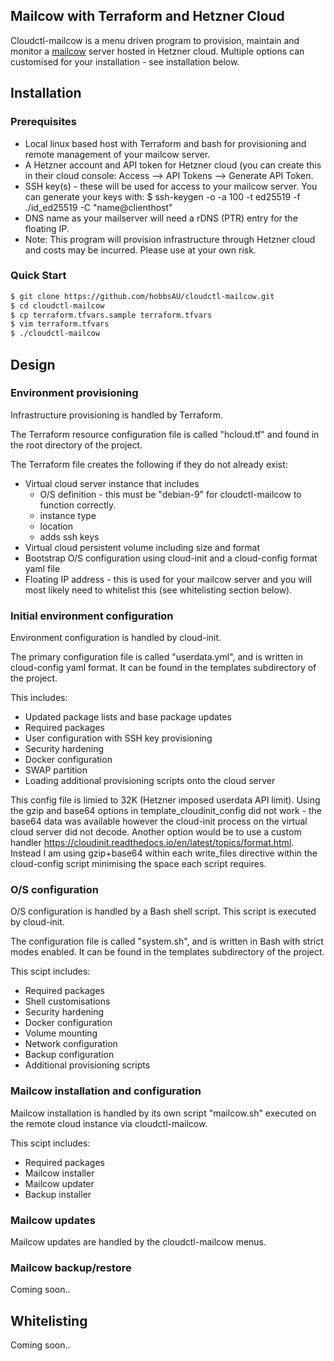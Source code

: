 ## Mailcow with Terraform and Hetzner Cloud
Cloudctl-mailcow is a menu driven program to provision, maintain and monitor a [mailcow](https://mailcow.email) server hosted in Hetzner cloud. Multiple options can customised for your installation - see installation below.

## Installation

### Prerequisites
- Local linux based host with Terraform and bash for provisioning and remote management of your mailcow server.
- A Hetzner account and API token for Hetzner cloud (you can create this in their cloud console: Access --> API Tokens --> Generate API Token.
- SSH key(s) - these will be used for access to your mailcow server. You can generate your keys with: $ ssh-keygen -o -a 100 -t ed25519 -f ./id_ed25519 -C "name@clienthost"
- DNS name as your mailserver will need a rDNS (PTR) entry for the floating IP.
- Note: This program will provision infrastructure through Hetzner cloud and costs may be incurred. Please use at your own risk.

### Quick Start
```sh
$ git clone https://github.com/hobbsAU/cloudctl-mailcow.git
$ cd cloudctl-mailcow
$ cp terraform.tfvars.sample terraform.tfvars
$ vim terraform.tfvars
$ ./cloudctl-mailcow
```

## Design

### Environment provisioning
Infrastructure provisioning is handled by Terraform. 

The Terraform resource configuration file is called "hcloud.tf" and found in the root directory of the project.

The Terraform file creates the following if they do not already exist:
- Virtual cloud server instance that includes
  - O/S definition - this must be "debian-9" for cloudctl-mailcow to function correctly.
  - instance type
  - location
  - adds ssh keys
- Virtual cloud persistent volume including size and format
- Bootstrap O/S configuration using cloud-init and a cloud-config format yaml file
- Floating IP address - this is used for your mailcow server and you will most likely need to whitelist this (see whitelisting section below).

### Initial environment configuration
Environment configuration is handled by cloud-init. 

The primary configuration file is called "userdata.yml", and is written in cloud-config yaml format. It can be found in the templates subdirectory of the project.

This includes:
- Updated package lists and base package updates
- Required packages
- User configuration with SSH key provisioning
- Security hardening
- Docker configuration
- SWAP partition
- Loading additional provisioning scripts onto the cloud server

This config file is limied to 32K (Hetzner imposed userdata API limit). Using the gzip and base64 options in template_cloudinit_config did not work - the base64 data was available however the cloud-init process on the virtual cloud server did not decode. Another option would be to use a custom handler https://cloudinit.readthedocs.io/en/latest/topics/format.html. Instead I am using gzip+base64 within each write_files directive within the cloud-config script minimising the space each script requires.

### O/S configuration
O/S configuration is handled by a Bash shell script. This script is executed by cloud-init. 

The configuration file is called "system.sh", and is written in Bash with strict modes enabled. It can be found in the templates subdirectory of the project.

This scipt includes:
- Required packages
- Shell customisations
- Security hardening
- Docker configuration
- Volume mounting
- Network configuration
- Backup configuration
- Additional provisioning scripts


### Mailcow installation and configuration
Mailcow installation is handled by its own script "mailcow.sh" executed on the remote cloud instance via cloudctl-mailcow. 

This scipt includes:
- Required packages
- Mailcow installer
- Mailcow updater
- Backup installer

### Mailcow updates
Mailcow updates are handled by the cloudctl-mailcow menus.


### Mailcow backup/restore
Coming soon..

## Whitelisting
Coming soon..
